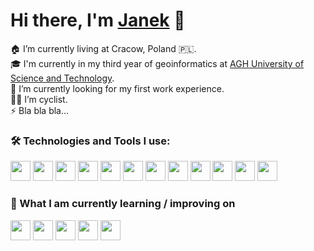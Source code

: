 # Hi there, I'm [Janek](https://github.com/janullo789) 👋

🏠 I’m currently living at Cracow, Poland 🇵🇱. <br/>
🎓 I'm currently in my third year of geoinformatics at [AGH University of Science and Technology](https://www.agh.edu.pl/en/). <br/>
🧐 I’m currently looking for my first work experience.<br/>
🚴‍♂️ I’m cyclist. <br/>
⚡ Bla bla bla...

### 🛠 Technologies and Tools I use:
<img height="32" width="32" src="https://cdn-icons-png.flaticon.com/512/6132/6132222.png" /> <img height="32" width="32" src="https://cdn-icons-png.flaticon.com/512/226/226777.png" /> 
<img height="32" width="32" src="https://cdn-icons-png.flaticon.com/512/1532/1532556.png" /> 
<img height="32" width="32" src="https://cdn-icons-png.flaticon.com/512/5968/5968242.png" /> 
<img height="32" width="32" src="https://upload.wikimedia.org/wikipedia/commons/thumb/2/21/Matlab_Logo.png/667px-Matlab_Logo.png" /> 
<img height="32" width="32" src="https://cdn-icons-png.flaticon.com/512/5968/5968342.png" /> 
<img height="32" width="32" src="https://cdn-icons-png.flaticon.com/512/5968/5968313.png" /> 
<img height="32" width="32" src="https://images.safe.com/logos/fme/fme-logo.svg" /> 
<img height="32" width="32" src="https://upload.wikimedia.org/wikipedia/commons/7/77/Qgis-icon-3.0.png" /> 
<img height="32" width="32" src="https://softwarelist.oregonstate.edu/sites/softwarelist.oregonstate.edu/files/styles/software_image/public/software/arcgis_logo.png?itok=kXvXdGKB" /> 
<img height="32" width="32" src="https://git-scm.com/images/logos/downloads/Git-Icon-1788C.png" /> 
<img height="32" width="32" src="https://cdn-icons-png.flaticon.com/512/5968/5968875.png" /> 

### 📖 What I am currently learning / improving on
<img height="32" width="32" src="https://static-00.iconduck.com/assets.00/c-sharp-c-icon-456x512-9sej0lrz.png" /> <img height="32" width="32" src="https://icon-library.com/images/vb-net-icon/vb-net-icon-1.jpg" /> 
<img height="32" width="32" src="https://cdn3.iconfinder.com/data/icons/logos-and-brands-adobe/512/267_Python-512.png" /> 
<img height="32" width="32" src="https://cdn4.iconfinder.com/data/icons/logos-and-brands/512/285_R_Project_logo-512.png" /> 
<img height="32" width="32" src="https://www.php.net/images/logos/new-php-logo.svg" /> 
